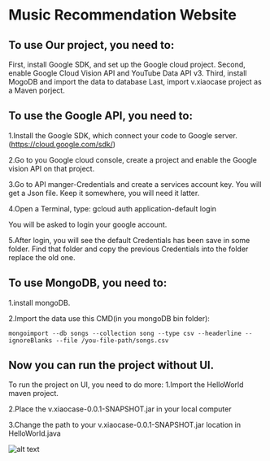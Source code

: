 # Music Recommendation Website

## To use Our project, you need to:
First, install Google SDK, and set up the Google cloud project.
Second, enable Google Cloud Vision API and YouTube Data API v3.
Third, install MogoDB and import the data to database
Last, import v.xiaocase project as a Maven porject.

## To use the Google API, you need to:
1.Install the Google SDK, which connect your code to Google server.(https://cloud.google.com/sdk/)

2.Go to you Google cloud console, create a project and enable the Google vision API on that project.

3.Go to API manger-Credentials and create a services account key. You will get a Json file. Keep it somewhere, you will need it latter.

4.Open a Terminal, type: gcloud auth application-default login 

You will be asked to login your google account.

5.After login, you will see the default Credentials has been save in some folder. Find that folder and copy the previous Credentials into the folder replace the old one.

## To use MongoDB, you need to:
1.install mongoDB.

2.Import the data use this CMD(in you mongoDB bin folder):
```
mongoimport --db songs --collection song --type csv --headerline --ignoreBlanks --file /you-file-path/songs.csv
```

## Now you can run the project without UI.

To run the project on UI, you need to do more:
1.Import the HelloWorld maven project.

2.Place the v.xiaocase-0.0.1-SNAPSHOT.jar in your local computer

3.Change the path to your v.xiaocase-0.0.1-SNAPSHOT.jar location in HelloWorld.java

![alt text](https://github.com/kaiyingzhang/Music-Recommendation-System/blob/master/Picture1.png)
